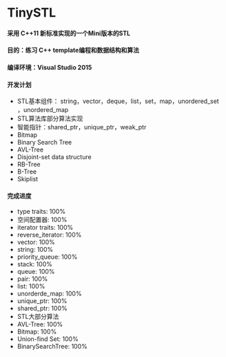 # TinySTL

#### 采用 C++11 新标准实现的一个Mini版本的STL
#### 目的：练习 C++ template编程和数据结构和算法
#### 编译环境：Visual Studio 2015
#### 开发计划
* STL基本组件： string，vector，deque，list，set，map，unordered_set ，unordered_map 
* STL算法库部分算法实现
* 智能指针：shared_ptr，unique_ptr，weak_ptr
* Bitmap
* Binary Search Tree
* AVL-Tree
* Disjoint-set data structure
* RB-Tree
* B-Tree
* Skiplist

#### 完成进度
* type traits: 100%
* 空间配置器: 100%
* iterator traits: 100%
* reverse_iterator: 100%
* vector: 100%
* string: 100%
* priority_queue: 100%
* stack: 100%
* queue: 100%
* pair: 100%
* list: 100%
* unorderde_map: 100%
* unique_ptr: 100%
* shared_ptr: 100%
* STL大部分算法
* AVL-Tree: 100%
* Bitmap: 100%
* Union-find Set: 100%
* BinarySearchTree: 100%
  
